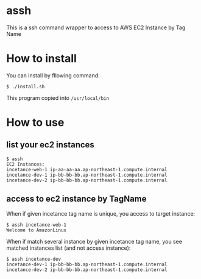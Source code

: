 # assh
This is a ssh command wrapper to access to AWS EC2 Instance by Tag Name

# How to install

You can install by fllowing command:

```
$ ./install.sh
```

This program copied into `/usr/local/bin`

# How to use

## list your ec2 instances

```
$ assh
EC2 Instances:
incetance-web-1	ip-aa-aa-aa.ap-northeast-1.compute.internal
incetance-dev-1	ip-bb-bb-bb.ap-northeast-1.compute.internal
incetance-dev-2	ip-bb-bb-bb.ap-northeast-1.compute.internal
```

## access to ec2 instance by TagName

When if given incetance tag name is unique, you access to target instance:

```
$ assh incetance-web-1
Welcome to AmazonLinux
```

When if match several instance by given incetance tag name, you see matched instances list (and not access instance):

```
$ assh incetance-dev
incetance-dev-1	ip-bb-bb-bb.ap-northeast-1.compute.internal
incetance-dev-2	ip-bb-bb-bb.ap-northeast-1.compute.internal
```


